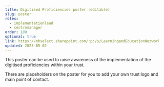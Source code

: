 ```yaml
---
title: Digitised Proficiencies poster (editable)
slug: poster
roles:
  - implementationlead
  - centremanager
order: 100
optional: true
link: https://nhselect.sharepoint.com/:p:/s/LearningandEducationNetworks/DSP/EYzQ-YCEyGRAn6LNgSAX-AIBRhbzIQnzF5zc1eFZXcC0IA?download=1
updated: 2023-05-02
---
```

This poster can be used to raise awareness of the implementation of the digitised proficiencies within your trust.

There are placeholders on the poster for you to add your own trust logo and main point of contact.
